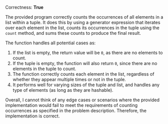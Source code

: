 Correctness: **True**

The provided program correctly counts the occurrences of all elements in a list within a tuple. It does this by using a generator expression that iterates over each element in the list, counts its occurrences in the tuple using the `count` method, and sums these counts to produce the final result.

The function handles all potential cases as:

1. If the list is empty, the return value will be `0`, as there are no elements to count.
2. If the tuple is empty, the function will also return `0`, since there are no elements in the tuple to count.
3. The function correctly counts each element in the list, regardless of whether they appear multiple times or not in the tuple.
4. It performs well for varying sizes of the tuple and list, and handles any type of elements (as long as they are hashable).

Overall, I cannot think of any edge cases or scenarios where the provided implementation would fail to meet the requirements of counting occurrences as specified in the problem description. Therefore, the implementation is correct.